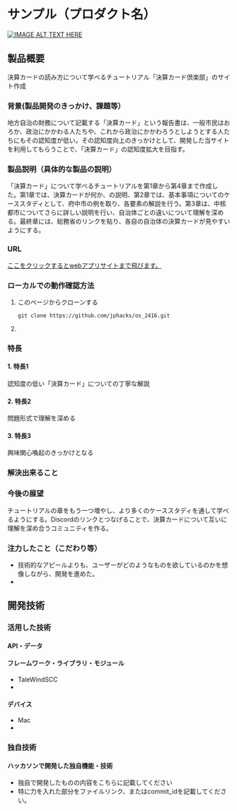 # サンプル（プロダクト名）

[![IMAGE ALT TEXT HERE](https://jphacks.com/wp-content/uploads/2024/07/JPHACKS2024_ogp.jpg)](https://www.youtube.com/watch?v=DZXUkEj-CSI)

## 製品概要
決算カードの読み方について学べるチュートリアル「決算カード倶楽部」のサイト作成

### 背景(製品開発のきっかけ、課題等）
地方自治の財務について記載する「決算カード」という報告書は、一般市民はおろか、政治にかかわる人たちや、これから政治にかかわろうとしようとする人たちにもその認知度が低い。その認知度向上のきっかけとして、開発した当サイトを利用してもらうことで、「決算カード」の認知度拡大を目指す。

### 製品説明（具体的な製品の説明）
「決算カード」について学べるチュートリアルを第1章から第4章まで作成した。第1章では、決算カードが何か、の説明、第2章では、基本事項についてのケーススタディとして、府中市の例を取り、各要素の解説を行う。第3章は、中核都市についてさらに詳しい説明を行い、自治体ごとの違いについて理解を深める。最終章には、総務省のリンクを貼り、各自の自治体の決算カードが見やすいようにする。

### URL
[ここをクリックするとwebアプリサイトまで飛びます。
](https://os-2416.vercel.app/)

### ローカルでの動作確認方法
1. このページからクローンする
   ```
   git clone https://github.com/jphacks/os_2416.git
   ```

3. 

### 特長
#### 1. 特長1
認知度の低い「決算カード」についての丁寧な解説
#### 2. 特長2
問題形式で理解を深める
#### 3. 特長3
興味関心喚起のきっかけとなる

### 解決出来ること

### 今後の展望
チュートリアルの章をもう一つ増やし、より多くのケーススタディを通して学べるようにする。Discordのリンクとつなげることで、決算カードについて互いに理解を深め合うコミュニティを作る。

### 注力したこと（こだわり等）
* 技術的なアピールよりも、ユーザーがどのようなものを欲しているのかを想像しながら、開発を進めた。
* 


## 開発技術
### 活用した技術
#### API・データ

#### フレームワーク・ライブラリ・モジュール
* TaleWindSCC
* 

#### デバイス
* Mac
* 

### 独自技術

#### ハッカソンで開発した独自機能・技術
* 独自で開発したものの内容をこちらに記載してください
* 特に力を入れた部分をファイルリンク、またはcommit_idを記載してください。
